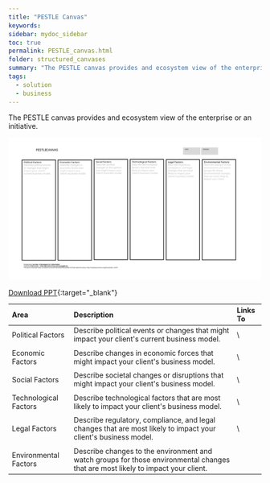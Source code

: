 ```yaml
---
title: "PESTLE Canvas"
keywords: 
sidebar: mydoc_sidebar
toc: true
permalink: PESTLE_canvas.html
folder: structured_canvases
summary: "The PESTLE canvas provides and ecosystem view of the enterprise or an initiative."
tags: 
  - solution
  - business
---
```


The PESTLE canvas provides and ecosystem view of the enterprise or an initiative.

![image001](media/pestle.svg)

[Download PPT](media/ppt/PESTLE.ppt){:target="_blank"}

| Area                  | Description                                                                                                                      | Links To |
|:--------------------- |:-------------------------------------------------------------------------------------------------------------------------------- |:-------- |
| Political Factors     | Describe political events or changes that might impact your client's current business model.                                     | \        |
|                       |                                                                                                                                  |          |
| Economic Factors      | Describe changes in economic forces that might impact your client's business model.                                              | \        |
|                       |                                                                                                                                  |          |
| Social Factors        | Describe societal changes or disruptions that might impact your client's business model.                                         | \        |
|                       |                                                                                                                                  |          |
| Technological Factors | Describe technological factors that are most likely to impact your client's business model.                                      | \        |
|                       |                                                                                                                                  |          |
| Legal Factors         | Describe regulatory, compliance, and legal changes that are most likely to impact your client's business model.                  | \        |
|                       |                                                                                                                                  |          |
| Environmental Factors | Describe changes to the environment and watch groups for those environmental changes that are most likely to impact your client. |          |